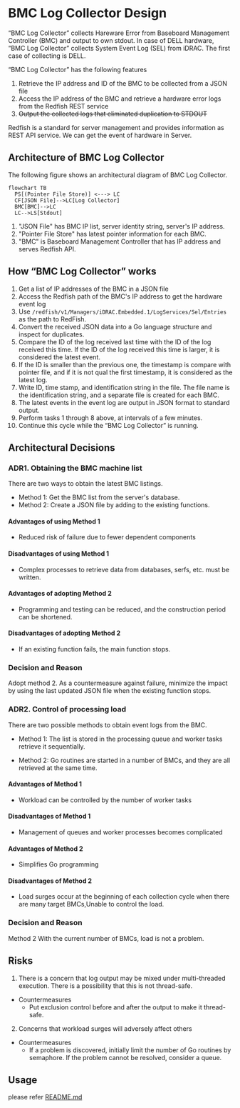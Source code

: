 # BMC Log Collector Design

“BMC Log Collector” collects Hareware Error from Baseboard Management Controller (BMC) and output to own stdout.
In case of DELL hardware, “BMC Log Collector” collects System Event Log (SEL) from iDRAC.
The first case of collecting is DELL.

“BMC Log Collector” has the following features
1. Retrieve the IP address and ID of the BMC to be collected from a JSON file
2. Access the IP address of the BMC and retrieve a hardware error logs from the Redfish REST service
3. ~~Output the collected logs that eliminated duplication to STDOUT~~

Redfish is a standard for server management and provides information as REST API service. 
We can get the event of hardware in Server.

## Architecture of BMC Log Collector

The following figure shows an architectural diagram of BMC Log Collector.

```mermaid
flowchart TB
  PS[(Pointer File Store)] <---> LC
  CF[JSON File]-->LC[Log Collector]
  BMC[BMC]-->LC
  LC-->LS[Stdout]
```

1. "JSON File" has BMC IP list, server identity string, server's IP address.
2. "Pointer File Store" has latest pointer information for each BMC.
5. "BMC" is Baseboard Management Controller that has IP address and serves Redfish API.

## How “BMC Log Collector” works

1. Get a list of IP addresses of the BMC in a JSON file
2. Access the Redfish path of the BMC's IP address to get the hardware event log
3. Use `/redfish/v1/Managers/iDRAC.Embedded.1/LogServices/Sel/Entries` as the path to RedFish.
4. Convert the received JSON data into a Go language structure and inspect for duplicates.
5. Compare the ID of the log received last time with the ID of the log received this time. If the ID of the log received this time is larger, it is considered the latest event.
6. If the ID is smaller than the previous one, the timestamp is compare with pointer file, and if it is not qual the first timestamp, it is considered as the latest log.
7. Write ID, time stamp, and identification string in the file. The file name is the identification string, and a separate file is created for each BMC.
8. The latest events in the event log are output in JSON format to standard output.
9. Perform tasks 1 through 8 above, at intervals of a few minutes.
10. Continue this cycle while the “BMC Log Collector” is running.


## Architectural Decisions

### ADR1. Obtaining the BMC machine list

There are two ways to obtain the latest BMC listings.

- Method 1: Get the BMC list from the server's database.
- Method 2: Create a JSON file by adding to the existing functions.

#### Advantages of using Method 1
- Reduced risk of failure due to fewer dependent components

#### Disadvantages of using Method 1
- Complex processes to retrieve data from databases, serfs, etc. must be written.

#### Advantages of adopting Method 2
- Programming and testing can be reduced, and the construction period can be shortened.

#### Disadvantages of adopting Method 2
- If an existing function fails, the main function stops.

### Decision and Reason
Adopt method 2.
As a countermeasure against failure, minimize the impact by using the last updated JSON file when the existing function stops.


### ADR2. Control of processing load

There are two possible methods to obtain event logs from the BMC.

- Method 1: The list is stored in the processing queue and worker tasks retrieve it sequentially.

- Method 2: Go routines are started in a number of BMCs, and they are all retrieved at the same time.


#### Advantages of Method 1
- Workload can be controlled by the number of worker tasks

#### Disadvantages of Method 1
- Management of queues and worker processes becomes complicated

#### Advantages of Method 2
- Simplifies Go programming

#### Disadvantages of Method 2
- Load surges occur at the beginning of each collection cycle when there are many target BMCs,Unable to control the load.

### Decision and Reason
Method 2
With the current number of BMCs, load is not a problem.



## Risks

1. There is a concern that log output may be mixed under multi-threaded execution. There is a possibility that this is not thread-safe.
  - Countermeasures
    - Put exclusion control before and after the output to make it thread-safe.

2. Concerns that workload surges will adversely affect others
  - Countermeasures
    - If a problem is discovered, initially limit the number of Go routines by semaphore. If the problem cannot be resolved, consider a queue.



## Usage

please refer [README.md](../README.md)
